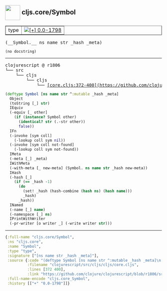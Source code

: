 ## <img width="48px" valign="middle" src="http://i.imgur.com/Hi20huC.png"> cljs.core/Symbol

 <table border="1">
<tr>
<td>type</td>
<td><a href="https://github.com/cljsinfo/api-refs/tree/0.0-1798"><img valign="middle" alt="[+] 0.0-1798" src="https://img.shields.io/badge/+-0.0--1798-lightgrey.svg"></a> </td>
</tr>
</table>

 <samp>
(__Symbol.__ ns name str _hash _meta)<br>
</samp>

```
(no docstring)
```

---

 <pre>
clojurescript @ r1806
└── src
    └── cljs
        └── cljs
            └── <ins>[core.cljs:372-400](https://github.com/clojure/clojurescript/blob/r1806/src/cljs/cljs/core.cljs#L372-L400)</ins>
</pre>

```clj
(deftype Symbol [ns name str ^:mutable _hash _meta]
  Object
  (toString [_] str)
  IEquiv
  (-equiv [_ other]
    (if (instance? Symbol other)
      (identical? str (.-str other))
      false))
  IFn
  (-invoke [sym coll]
    (-lookup coll sym nil))
  (-invoke [sym coll not-found]
    (-lookup coll sym not-found))
  IMeta
  (-meta [_] _meta)
  IWithMeta
  (-with-meta [_ new-meta] (Symbol. ns name str _hash new-meta))
  IHash
  (-hash [_]
    (if (== _hash -1)
      (do
        (set! _hash (hash-combine (hash ns) (hash name)))
        _hash)
      _hash))
  INamed
  (-name [_] name)
  (-namespace [_] ns)
  IPrintWithWriter
  (-pr-writer [o writer _] (-write writer str)))
```


---

```clj
{:full-name "cljs.core/Symbol",
 :ns "cljs.core",
 :name "Symbol",
 :type "type",
 :signature ["[ns name str _hash _meta]"],
 :source {:code "(deftype Symbol [ns name str ^:mutable _hash _meta]\n  Object\n  (toString [_] str)\n  IEquiv\n  (-equiv [_ other]\n    (if (instance? Symbol other)\n      (identical? str (.-str other))\n      false))\n  IFn\n  (-invoke [sym coll]\n    (-lookup coll sym nil))\n  (-invoke [sym coll not-found]\n    (-lookup coll sym not-found))\n  IMeta\n  (-meta [_] _meta)\n  IWithMeta\n  (-with-meta [_ new-meta] (Symbol. ns name str _hash new-meta))\n  IHash\n  (-hash [_]\n    (if (== _hash -1)\n      (do\n        (set! _hash (hash-combine (hash ns) (hash name)))\n        _hash)\n      _hash))\n  INamed\n  (-name [_] name)\n  (-namespace [_] ns)\n  IPrintWithWriter\n  (-pr-writer [o writer _] (-write writer str)))",
          :filename "clojurescript/src/cljs/cljs/core.cljs",
          :lines [372 400],
          :link "https://github.com/clojure/clojurescript/blob/r1806/src/cljs/cljs/core.cljs#L372-L400"},
 :full-name-encode "cljs.core_Symbol",
 :history [["+" "0.0-1798"]]}

```
